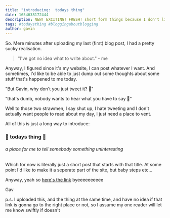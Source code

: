 ```yaml
---
title: "introducing:  todays thing"
date: 1654638172444
description: NEW! EXCITING! FRESH! short form things because I don't like tweeting
tags: #todaysthing #bloggingaboutblogging
author: gavin
---
```


So. Mere minutes after uploading my last (first) blog post, I had a pretty sucky realisation.

> "I've got no idea what to write about." - me

Anyway, I figured since it's my website, I can post whatever I want. And sometimes, I'd like to be able to just dump out some thoughts about some stuff that's happened to me today.

"But Gavin, why don't you just tweet it? 🤔"

"that's dumb, nobody wants to hear what you have to say 💅"

Well to those two strawmen, I say shut up, I hate tweeting and I don't actually want people to read about my day, I just need a place to vent.

All of this is just a long way to introduce:

### 💫 todays thing 💫

###### a place for me to tell somebody something uninteresting

Which for now is literally just a short post that starts with that title. At some point I'd like to make it a seperate part of the site, but baby steps etc...

Anyway, yeah so [here's the link](/todays-thing-1) byeeeeeeeeee

Gav

p.s. I uploaded this, and the thing at the same time, and have no idea if that link is gonna go to the right place or not, so I assume my one reader will let me know swiftly if doesn't
